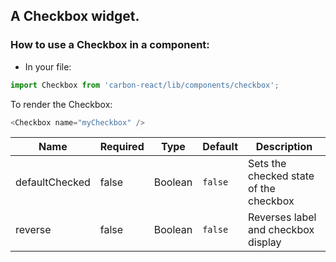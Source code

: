 ## A Checkbox widget.

### How to use a Checkbox in a component:

 * In your file:

```javascript
import Checkbox from 'carbon-react/lib/components/checkbox';
```

To render the Checkbox:

```javascript
<Checkbox name="myCheckbox" />
```

| Name          | Required       | Type           | Default       | Description   |
| ------------- |  ------------- |  ------------- | ------------- | ------------- |
| defaultChecked | false          | Boolean         | `false`   | Sets the checked state of the checkbox  |
| reverse      | false           | Boolean         |  `false`     | Reverses label and checkbox display  |
